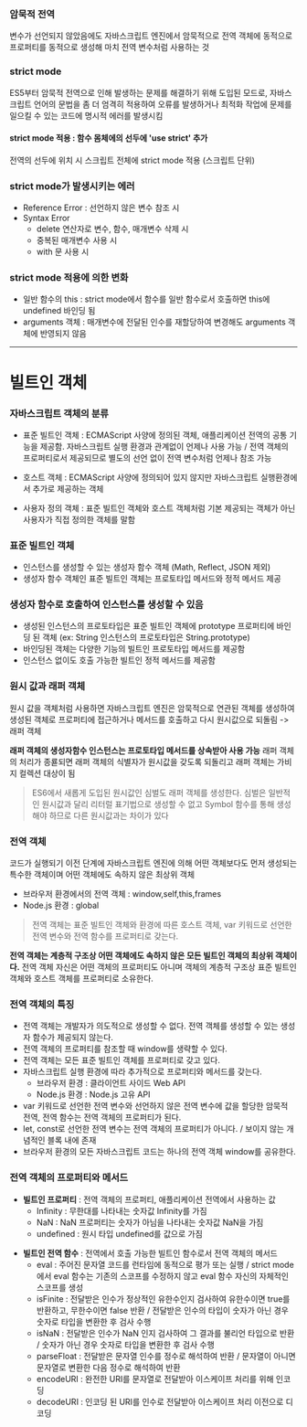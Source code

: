 <p><img alt="" src="https://velog.velcdn.com/images/se0kcess/post/cf81daa9-a178-41a7-8c0d-5a11ace3e7d6/image.png" /></p>
<h3 id="암묵적-전역">암묵적 전역</h3>
<p>변수가 선언되지 않았음에도 자바스크립트 엔진에서 암묵적으로 전역 객체에 동적으로 프로퍼티를 동적으로 생성해 마치 전역 변수처럼 사용하는 것</p>
<h3 id="strict-mode">strict mode</h3>
<p>ES5부터 암묵적 전역으로 인해 발생하는 문제를 해결하기 위해 도입된 모드로, 자바스크립트 언어의 문법을 좀 더 엄격히 적용하여 오류를 발생하거나 최적화 작업에 문제를 일으킬 수 있는 코드에 명시적 에러를 발생시킴</p>
<h4 id="strict-mode-적용--함수-몸체에의-선두에-use-strict-추가">strict mode 적용 : 함수 몸체에의 선두에 'use strict' 추가</h4>
<p>전역의 선두에 위치 시 스크립트 전체에 strict mode 적용 (스크립트 단위)</p>
<h3 id="strict-mode가-발생시키는-에러">strict mode가 발생시키는 에러</h3>
<ul>
<li>Reference Error : 선언하지 않은 변수 참조 시</li>
<li>Syntax Error<ul>
<li>delete 연산자로 변수, 함수, 매개변수 삭제 시</li>
<li>중복된 매개변수 사용 시</li>
<li>with 문 사용 시</li>
</ul>
</li>
</ul>
<h3 id="strict-mode-적용에-의한-변화">strict mode 적용에 의한 변화</h3>
<ul>
<li>일반 함수의 this : strict mode에서 함수를 일반 함수로서 호출하면 this에 undefined 바인딩 됨</li>
<li>arguments 객체 : 매개변수에 전달된 인수를 재할당하여 변경해도 arguments 객체에 반영되지 않음</li>
</ul>
<hr />
<h1 id="빌트인-객체">빌트인 객체</h1>
<h3 id="자바스크립트-객체의-분류">자바스크립트 객체의 분류</h3>
<ul>
<li><p>표준 빌트인 객체 : ECMAScript 사양에 정의된 객체, 애플리케이션 전역의 공통 기능을 제공함. 자바스크립트 실행 환경과 관계없이 언제나 사용 가능 / 전역 객체의 프로퍼티로서 제공되므로 별도의 선언 없이 전역 변수처럼 언제나 참조 가능</p>
</li>
<li><p>호스트 객체 : ECMAScript 사양에 정의되어 있지 않지만 자바스크립트 실행환경에서 추가로 제공하는 객체</p>
</li>
<li><p>사용자 정의 객체 : 표준 빌트인 객체와 호스트 객체처럼 기본 제공되는 객체가 아닌 사용자가 직접 정의한 객체를 말함</p>
</li>
</ul>
<h3 id="표준-빌트인-객체">표준 빌트인 객체</h3>
<ul>
<li>인스턴스를 생성할 수 있는 생성자 함수 객체 (Math, Reflect, JSON 제외)</li>
<li>생성자 함수 객체인 표준 빌트인 객체는 프로토타입 메서드와 정적 메서드 제공</li>
</ul>
<h3 id="생성자-함수로-호출하여-인스턴스를-생성할-수-있음">생성자 함수로 호출하여 인스턴스를 생성할 수 있음</h3>
<ul>
<li>생성된 인스턴스의 프로토타입은 표준 빌트인 객체에 prototype 프로퍼티에 바인딩 된 객체 (ex: String 인스턴스의 프로토타입은 String.prototype)</li>
<li>바인딩된 객체는 다양한 기능의 빌트인 프로토타입 메서드를 제공함</li>
<li>인스턴스 없이도 호출 가능한 빌트인 정적 메서드를 제공함</li>
</ul>
<h3 id="원시-값과-래퍼-객체">원시 값과 래퍼 객체</h3>
<p>원시 값을 객체처럼 사용하면 자바스크립트 엔진은 암묵적으로 연관된 객체를 생성하여 생성된 객체로 프로퍼티에 접근하거나 메서드를 호출하고 다시 원시값으로 되돌림 -&gt; 래퍼 객체</p>
<p><strong>래퍼 객체의 생성자함수 인스턴스는 프로토타입 메서드를 상속받아 사용 가능</strong>
래퍼 객체의 처리가 종룓되면 래퍼 객체의 식별자가 원시값을 갖도록 되돌리고 래퍼 객체는 가비지 컬렉션 대상이 됨</p>
<blockquote>
<p>ES6에서 새롭게 도입된 원시값인 심벌도 래퍼 객체를 생성한다.
심벌은 일반적인 원시값과 달리 리터럴 표기법으로 생성할 수 없고 Symbol 함수를 통해 생성해야 하므로 다른 원시값과는 차이가 있다</p>
</blockquote>
<h3 id="전역-객체">전역 객체</h3>
<p>코드가 실행되기 이전 단계에 자바스크립트 엔진에 의해 어떤 객체보다도 먼저 생성되는 특수한 객체이며 어떤 객체에도 속하지 않은 최상위 객체</p>
<ul>
<li>브라우저 환경에서의 전역 객체 : window,self,this,frames</li>
<li>Node.js 환경 : global</li>
</ul>
<blockquote>
<p>전역 객체는 표준 빌트인 객체와 환경에 따른 호스트 객체, var 키워드로 선언한 전역 변수와 전역 함수를 프로퍼티로 갖는다.</p>
</blockquote>
<p><strong>전역 객체는 계층적 구조상 어떤 객체에도 속하지 않은 모든 빌트인 객체의 최상위 객체이다.</strong>
전역 객체 자신은 어떤 객체의 프로퍼티도 아니며 객체의 계층적 구조상 표준 빌트인 객체와 호스트 객체를 프로퍼티로 소유한다.</p>
<h3 id="전역-객체의-특징">전역 객체의 특징</h3>
<ul>
<li>전역 객체는 개발자가 의도적으로 생성할 수 없다. 전역 객체를 생성할 수 있는 생성자 함수가 제공되지 않는다.</li>
<li>전역 객체의 프로퍼티를 참조할 때 window를 생략할 수 있다.</li>
<li>전역 객체는 모든 표준 빌트인 객체를 프로퍼티로 갖고 있다.</li>
<li>자바스크립트 실행 환경에 따라 추가적으로 프로퍼티와 메서드를 갖는다.<ul>
<li>브라우저 환경 : 클라이언트 사이드 Web API</li>
<li>Node.js 환경 : Node.js 고유 API</li>
</ul>
</li>
<li>var 키워드로 선언한 전역 변수와 선언하지 않은 전역 변수에 값을 할당한 암묵적 전역, 전역 함수는 전역 객체의 프로퍼티가 된다.</li>
<li>let, const로 선언한 전역 변수는 전역 객체의 프로퍼티가 아니다. / 보이지 않는 개념적인 블록 내에 존재</li>
<li>브라우저 환경의 모든 자바스크립트 코드는 하나의 전역 객체 window를 공유한다.</li>
</ul>
<h3 id="전역-객체의-프로퍼티와-메서드">전역 객체의 프로퍼티와 메서드</h3>
<ul>
<li><strong>빌트인 프로퍼티</strong> : 전역 객체의 프로퍼티, 애플리케이션 전역에서 사용하는 값<ul>
<li>Infinity : 무한대를 나타내는 숫자값 Infinity를 가짐</li>
<li>NaN : NaN 프로퍼티는 숫자가 아님을 나타내는 숫자값 NaN을 가짐</li>
<li>undefined : 원시 타입 undefined를 값으로 가짐</li>
</ul>
</li>
</ul>
<ul>
<li><strong>빌트인 전역 함수</strong> : 전역에서 호출 가능한 빌트인 함수로서 전역 객체의 메서드<ul>
<li>eval : 주어진 문자열 코드를 런타임에 동적으로 평가 또는 실행 / strict mode에서 eval 함수는 기존의 스코프를 수정하지 않고 eval 함수 자신의 자체적인 스코프를 생성</li>
<li>isFinite : 전달받은 인수가 정상적인 유한수인지 검사하여 유한수이면 true를 반환하고, 무한수이면 false 반환 / 전달받은 인수의 타입이 숫자가 아닌 경우 숫자로 타입을 변환한 후 검사 수행</li>
<li>isNaN : 전달받은 인수가 NaN 인지 검사하여 그 결과를 불리언 타입으로 반환 / 숫자가 아닌 경우 숫자로 타입을 변환한 후 검사 수행</li>
<li>parseFloat : 전달받은 문자열 인수를 정수로 해석하여 반환 / 문자열이 아니면 문자열로 변환한 다음 정수로 해석하여 반환</li>
<li>encodeURI : 완전한 URI를 문자열로 전달받아 이스케이프 처리를 위해 인코딩</li>
<li>decodeURI : 인코딩 된 URI를 인수로 전달받아 이스케이프 처리 이전으로 디코딩</li>
</ul>
</li>
</ul>
